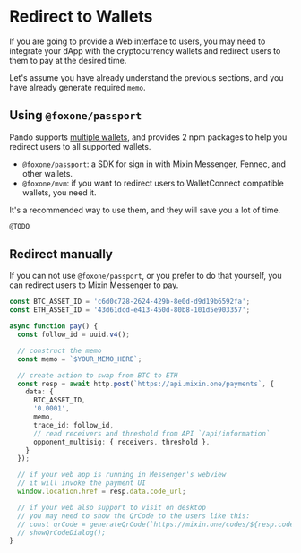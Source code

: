 # Redirect to Wallets

If you are going to provide a Web interface to users, you may need to integrate your dApp with the cryptocurrency wallets and redirect users to them to pay at the desired time.

Let's assume you have already understand the previous sections, and you have already generate required `memo`.

## Using `@foxone/passport`

Pando supports [multiple wallets](./wallets), and provides 2 npm packages to help you redirect users to all supported wallets.

- `@foxone/passport`: a SDK for sign in with Mixin Messenger, Fennec, and other wallets.
- `@foxone/mvm`: if you want to redirect users to WalletConnect compatible wallets, you need it.

It's a recommended way to use them, and they will save you a lot of time.

```typescript
@TODO
```

## Redirect manually

If you can not use `@foxone/passport`, or you prefer to do that yourself, you can redirect users to Mixin Messenger to pay.

```typescript
const BTC_ASSET_ID = 'c6d0c728-2624-429b-8e0d-d9d19b6592fa';
const ETH_ASSET_ID = '43d61dcd-e413-450d-80b8-101d5e903357';

async function pay() {
  const follow_id = uuid.v4();

  // construct the memo
  const memo = `$YOUR_MEMO_HERE`;

  // create action to swap from BTC to ETH
  const resp = await http.post(`https://api.mixin.one/payments`, {
    data: {
      BTC_ASSET_ID,
      '0.0001',
      memo,
      trace_id: follow_id,
      // read receivers and threshold from API `/api/information`
      opponent_multisig: { receivers, threshold },
    }
  });

  // if your web app is running in Messenger's webview
  // it will invoke the payment UI
  window.location.href = resp.data.code_url;

  // if your web also support to visit on desktop
  // you may need to show the QrCode to the users like this:
  // const qrCode = generateQrCode(`https://mixin.one/codes/${resp.coded}`)
  // showQrCodeDialog();
}
```